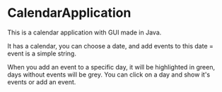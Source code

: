 # CalendarApplication
This is a calendar application with GUI made in Java.

It has a calendar, you can choose a date, and add events to this date = event is a simple string.

When you add an event to a specific day, it will be highlighted in green, days without events will be grey.
You can click on a day and show it's events or add an event.
